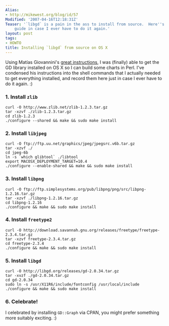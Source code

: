 ```yaml
---
Alias:
- http://mikewest.org/blog/id/57
Modified: '2007-04-16T12:18:31Z'
Teaser: '`libgd` is a pain in the ass to install from source.  Here''s a step by step
    guide in case I ever have to do it again.'
layout: post
tags:
- HOWTO
title: Installing `libgd` from source on OS X
---
```

Using Matías Giovannini's [great instructions][instructions], I was (finally)
able to get the GD library installed on OS X so I can build some charts in
Perl.  I've condensed his instructions into the shell commands that I actually
needed to get everything installed, and record them here just in case I ever
have to do it again.  :)

[instructions]: http://www.paginar.net/matias/articles/gd_x_howto.html "Compiling GD on Mac OS X HOWTO"

### 1. Install `zlib` ###

    curl -O http://www.zlib.net/zlib-1.2.3.tar.gz
    tar -xzvf ./zlib-1.2.3.tar.gz
    cd zlib-1.2.3
    ./configure --shared && make && sudo make install

### 2. Install `libjpeg` ###

    curl -O ftp://ftp.uu.net/graphics/jpeg/jpegsrc.v6b.tar.gz
    tar -xzvf ./
    cd jpeg-6b
    ln -s `which glibtool` ./libtool
    export MACOSX_DEPLOYMENT_TARGET=10.4
    ./configure --enable-shared && make && sudo make install

### 3. Install `libpng` ###

    curl -O ftp://ftp.simplesystems.org/pub/libpng/png/src/libpng-1.2.16.tar.gz
    tar -xzvf ./libpng-1.2.16.tar.gz
    cd libpng-1.2.16
    ./configure && make && sudo make install

### 4. Install `freetype2` ###
    
    curl -O http://download.savannah.gnu.org/releases/freetype/freetype-2.3.4.tar.gz
    tar -xzvf freetype-2.3.4.tar.gz
    cd freetype-2.3.4
    ./configure && make && sudo make install
    
### 5. Install `libgd` ###

    curl -O http://libgd.org/releases/gd-2.0.34.tar.gz
    tar -xvzf ./gd-2.0.34.tar.gz
    cd gd-2.0.34
    sudo ln -s /usr/X11R6/include/fontconfig /usr/local/include
    ./configure && make && sudo make install
    
### 6. Celebrate! ###

I celebrated by installing `GD::Graph` via CPAN, you might prefer something
more suitably exciting.  :)